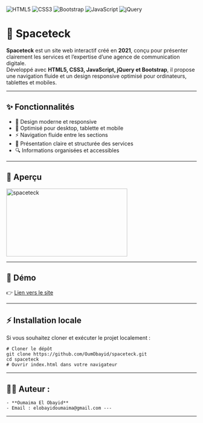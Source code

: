 ![HTML5](https://img.shields.io/badge/HTML5-E34F26?style=for-the-badge&logo=html5&logoColor=white)
![CSS3](https://img.shields.io/badge/CSS3-1572B6?style=for-the-badge&logo=css3&logoColor=white)
![Bootstrap](https://img.shields.io/badge/Bootstrap-7952B3?style=for-the-badge&logo=bootstrap&logoColor=white)
![JavaScript](https://img.shields.io/badge/JavaScript-F7DF1E?style=for-the-badge&logo=javascript&logoColor=black)
![jQuery](https://img.shields.io/badge/jQuery-0769AD?style=for-the-badge&logo=jquery&logoColor=white)

# 🚀 Spaceteck

**Spaceteck** est un site web interactif créé en **2021**, conçu pour présenter clairement les services et l’expertise d’une agence de communication digitale.  
Développé avec **HTML5, CSS3, JavaScript, jQuery et Bootstrap**, il propose une navigation fluide et un design responsive optimisé pour ordinateurs, tablettes et mobiles.  

---

## ✨ Fonctionnalités

- 🎨 Design moderne et responsive  
- 📱 Optimisé pour desktop, tablette et mobile  
- ⚡ Navigation fluide entre les sections  
- 📑 Présentation claire et structurée des services  
- 🔍 Informations organisées et accessibles  

---

## 📸 Aperçu

<img width="320" height="180" alt="spaceteck" src="https://github.com/user-attachments/assets/feb65b2e-754a-4038-8e61-706ff09956ac" />

---

## 🚀 Démo
👉 [Lien vers le site](https://spaceteck.oumportfolio.com/)

---

## ⚡ Installation locale

Si vous souhaitez cloner et exécuter le projet localement :

```
# Cloner le dépôt
git clone https://github.com/OumObayid/spaceteck.git
cd spaceteck
# Ouvrir index.html dans votre navigateur
```

---

## 👨‍💻 Auteur :
    - **Oumaima El Obayid** 
    - Email : elobayidoumaima@gmail.com --- 

---

